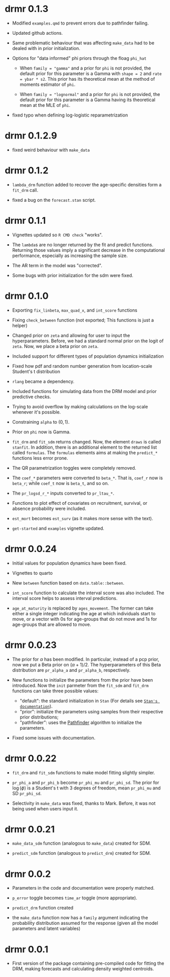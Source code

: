 # drmr 0.1.3

* Modified `examples.qmd` to prevent errors due to pathfinder failing.

* Updated github actions.

* Same problematic behaviour that was affecting `make_data` had to be dealed
  with in prior initialization.
  
* Options for "data informed" phi priors through the floag `phi_hat`
  
  * When `family = "gamma"` and a prior for `phi` is not provided, the default
    prior for this parameter is a Gamma with `shape = 2` and `rate = ybar *
    s2`. This prior has its theoretical mean at the method of moments estimator
    of `phi`.

  * When `family = "lognormal"` and a prior for `phi` is not provided, the
    default prior for this parameter is a Gamma having its theoretical mean at
    the MLE of `phi`.

* fixed typo when defining log-logistic reparametrization

# drmr 0.1.2.9

* fixed weird behaviour with `make_data`

# drmr 0.1.2

* `lambda_drm` function added to recover the age-specific densities form a
  `fit_drm` call.
  
* fixed a bug on the `forecast.stan` script.

# drmr 0.1.1

* Vignettes updated so `R CMD check` "works".

* The `lambda`s are no longer returned by the fit and predict
  functions. Returning those values imply a significant decrease in the
  computational performance, especially as increasing the sample size.

* The AR term in the model was "corrected".

* Some bugs with prior initialization for the sdm were fixed.

# drmr 0.1.0

* Exporting `fix_linbeta`, `max_quad_x`, and `int_score` functions

* Fixing `check_between` function (not exported; This functions is just a
  helper)
   
* Changed prior on `zeta` and allowing for user to input the
  hyperparameters. Before, we had a standard normal prior on the logit of
  `zeta`. Now, we place a beta prior on `zeta`.

* Included support for different types of population dynamics initialization

* Fixed how pdf and random number generation from location-scale Student's t
  distribution

* `rlang` became a dependency.

* Included functions for simulating data from the DRM model and prior predictive
  checks.
   
* Trying to avoid overflow by making calculations on the log-scale whenever it's
  possible.

* Constraining `alpha` to $(0, 1)$.

* Prior on `phi` now is Gamma.

* `fit_drm` and `fit_sdm` returns changed. Now, the element `draws` is called
  `stanfit`. In addition, there is an additional element to the returned list
  called `formulas`. The `formulas` elements aims at making the `predict_*`
  functions less error prone.

* The QR parametrization toggles were completely removed.

* The `coef_*` parameters were converted to `beta_*`. That is, `coef_r` now is
  `beta_r`; while `coef_t` now is `beta_t`, and so on.

* The `pr_logsd_r_*` inputs converted to `pr_ltau_*`.

* Functions to plot effect of covariates on recruitment, survival, or absence
  probability were included.

* `est_mort` becomes `est_surv` (as it makes more sense with the text).

* `get-started` and `examples` vignette updated.

# drmr 0.0.24

* Initial values for population dynamics have been fixed.

* Vignettes to quarto

* New `between` function based on `data.table::between`.

* `int_score` function to calculate the interval score was also included. The
  interval score helps to assess interval predictions.

* `age_at_maturity` is replaced by `ages_movement`. The former can take either a
  single integer indicating the age at which individuals start to move, or a
  vector with 0s for age-groups that do not move and 1s for age-groups that are
  allowed to move.

# drmr 0.0.23

* The prior for $\alpha$ has been modified. In particular, instead of a pcp
  prior, now we put a Beta prior on $(\alpha + 1) / 2$. The hyperparameters of
  this Beta distribution are `pr_alpha_a` and `pr_alpha_b`, respectively.
   
* New functions to initialize the parameters from the prior have been
  introduced. Now the `init` parmeter from the `fit_sdm` and `fit_drm` functions
  can take three possible values:
  * "default": the standard initialization in `Stan` (For details see [`Stan's
    documentation`](https://mc-stan.org/docs/reference-manual/execution.html#random-initial-values)).
  * "prior": initialize the parameters using samples from their respective prior
    distributions;
  * "pathfinder": uses the
    [Pathfinder](https://mc-stan.org/docs/reference-manual/pathfinder.html)
    algorithm to initialize the parameters.

* Fixed some issues with documentation.

# drmr 0.0.22

* `fit_drm` and `fit_sdm` functions to make model fitting slightly simpler.

* `pr_phi_a` and `pr_phi_b` become `pr_phi_mu` and `pr_phi_sd`. The prior for
  $\log(\phi)$ is a Student's t with 3 degrees of freedom, mean `pr_phi_mu` and
  SD `pr_phi_sd`.
   
* Selectivity in `make_data` was fixed, thanks to Mark. Before, it was not being
  used when users input it.

# drmr 0.0.21

* `make_data_sdm` function (analogous to `make_data`) created for SDM.

* `predict_sdm` function (analogous to `predict_drm`) created for SDM.

# drmr 0.0.2

* Parameters in the code and documentation were properly matched.

* `p_error` toggle becomes `time_ar` toggle (more appropriate).

* `predict_drm` function created

* the `make_data` function now has a `family` argument indicating the
  probability distribution assumed for the response (given all the model
  parameters and latent variables)

# drmr 0.0.1

* First version of the package containing pre-compiled code for fitting the DRM,
  making forecasts and calculating density weighted centroids.
